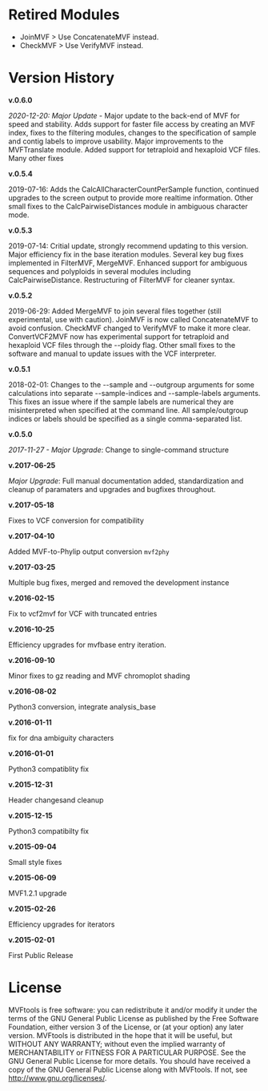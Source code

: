 # Retired Modules

* JoinMVF > Use ConcatenateMVF instead.
* CheckMVF > Use VerifyMVF instead.

# Version History

**v.0.6.0**

*2020-12-20: Major Update* - Major update to the back-end of MVF for speed and stability.  Adds support for faster file access by creating an MVF index, fixes to the filtering modules, changes to the specification of sample and contig labels to improve usability. Major improvements to the MVFTranslate module.  Added support for tetraploid and hexaploid VCF files. Many other fixes


**v.0.5.4**

2019-07-16: Adds the CalcAllCharacterCountPerSample function, continued upgrades to the screen output to provide more realtime information.  Other small fixes to the CalcPairwiseDistances module in ambiguous character mode.


**v.0.5.3**

2019-07-14: Critial update, strongly recommend updating to this version.  Major efficiency fix in the base iteration modules.  Several key bug fixes implemented in FilterMVF, MergeMVF.  Enhanced support for ambiguous sequences and polyploids in several modules including CalcPairwiseDistance.  Restructuring of FilterMVF for cleaner syntax.


**v.0.5.2**

2019-06-29: Added MergeMVF to join several files together (still experimental, use with caution).  JoinMVF is now called ConcatenateMVF to avoid confusion.  CheckMVF changed to VerifyMVF to make it more clear.  ConvertVCF2MVF now has experimental support for tetraploid and hexaploid VCF files through the --ploidy flag.  Other small fixes to the software and manual to update issues with the VCF interpreter.

**v.0.5.1**

2018-02-01: Changes to the --sample and --outgroup arguments for some calculations into separate --sample-indices and --sample-labels arguments.  This fixes an issue where if the sample labels are numerical they are misinterpreted when specified at the command line. All sample/outgroup indices or labels should be specified as a single comma-separated list.

**v.0.5.0**

*2017-11-27 - Major Upgrade*: Change to single-command structure

**v.2017-06-25**

*Major Upgrade*: Full manual documentation added, standardization and cleanup of paramaters and upgrades and bugfixes throughout.

**v.2017-05-18**

Fixes to VCF conversion for compatibility

**v.2017-04-10**

Added MVF-to-Phylip output conversion ``mvf2phy``

**v.2017-03-25**

Multiple bug fixes, merged and removed the development instance

**v.2016-02-15**

Fix to vcf2mvf for VCF with truncated entries

**v.2016-10-25**

Efficiency upgrades for mvfbase entry iteration.

**v.2016-09-10**

Minor fixes to gz reading and MVF chromoplot shading

**v.2016-08-02**

Python3 conversion, integrate analysis_base

**v.2016-01-11**

fix for dna ambiguity characters

**v.2016-01-01**

Python3 compatiblity fix

**v.2015-12-31**

Header changesand cleanup

**v.2015-12-15**

Python3 compatibilty fix

**v.2015-09-04**

Small style fixes

**v.2015-06-09**

MVF1.2.1 upgrade

**v.2015-02-26**

Efficiency upgrades for iterators

**v.2015-02-01**

First Public Release

# License
MVFtools is free software: you can redistribute it and/or modify
it under the terms of the GNU General Public License as published by
the Free Software Foundation, either version 3 of the License, or
(at your option) any later version.
MVFtools is distributed in the hope that it will be useful,
but WITHOUT ANY WARRANTY; without even the implied warranty of
MERCHANTABILITY or FITNESS FOR A PARTICULAR PURPOSE.  See the
GNU General Public License for more details.
You should have received a copy of the GNU General Public License
along with MVFtools.  If not, see <http://www.gnu.org/licenses/>.
